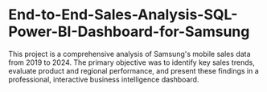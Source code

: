 # End-to-End-Sales-Analysis-SQL-Power-BI-Dashboard-for-Samsung
This project is a comprehensive analysis of Samsung's mobile sales data from 2019 to 2024. The primary objective was to identify key sales trends, evaluate product and regional performance, and present these findings in a professional, interactive business intelligence dashboard.
